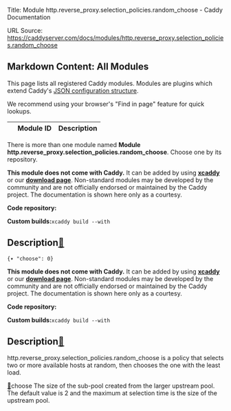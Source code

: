 Title: Module http.reverse_proxy.selection_policies.random_choose - Caddy Documentation

URL Source: https://caddyserver.com/docs/modules/http.reverse_proxy.selection_policies.random_choose

Markdown Content:
All Modules
-----------

This page lists all registered Caddy modules. Modules are plugins which extend Caddy's [JSON configuration structure](https://caddyserver.com/docs/json/).

We recommend using your browser's "Find in page" feature for quick lookups.

|  | Module ID | Description |
| --- | --- | --- |

There is more than one module named **Module http.reverse_proxy.selection_policies.random_choose**. Choose one by its repository.

**This module does not come with Caddy.** It can be added by using **[xcaddy](https://caddyserver.com/docs/build#xcaddy)** or our **[download page](https://caddyserver.com/download)**. Non-standard modules may be developed by the community and are not officially endorsed or maintained by the Caddy project. The documentation is shown here only as a courtesy.

**Code repository:**

**Custom builds:**`xcaddy build --with`

Description[🔗](https://caddyserver.com/docs/modules/http.reverse_proxy.selection_policies.random_choose#docs "Direct link")
----------------------------------------------------------------------------------------------------------------------------

`{▾	"choose": 0}`

**This module does not come with Caddy.** It can be added by using **[xcaddy](https://caddyserver.com/docs/build#xcaddy)** or our **[download page](https://caddyserver.com/download)**. Non-standard modules may be developed by the community and are not officially endorsed or maintained by the Caddy project. The documentation is shown here only as a courtesy.

**Code repository:**

**Custom builds:**`xcaddy build --with`

Description[🔗](https://caddyserver.com/docs/modules/http.reverse_proxy.selection_policies.random_choose#docs "Direct link")
----------------------------------------------------------------------------------------------------------------------------

http.reverse_proxy.selection_policies.random_choose is a policy that selects two or more available hosts at random, then chooses the one with the least load.

[🔗](https://caddyserver.com/docs/modules/http.reverse_proxy.selection_policies.random_choose#choose)choose
The size of the sub-pool created from the larger upstream pool. The default value is 2 and the maximum at selection time is the size of the upstream pool.
